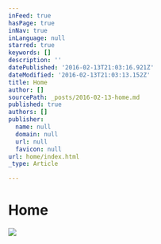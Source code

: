 ```yaml
---
inFeed: true
hasPage: true
inNav: true
inLanguage: null
starred: true
keywords: []
description: ''
datePublished: '2016-02-13T21:03:16.921Z'
dateModified: '2016-02-13T21:03:13.152Z'
title: Home
author: []
sourcePath: _posts/2016-02-13-home.md
published: true
authors: []
publisher:
  name: null
  domain: null
  url: null
  favicon: null
url: home/index.html
_type: Article

---
```

# Home
![](https://the-grid-user-content.s3-us-west-2.amazonaws.com/cc753523-6e4a-4c72-9eba-f65cb24d4064.jpg)